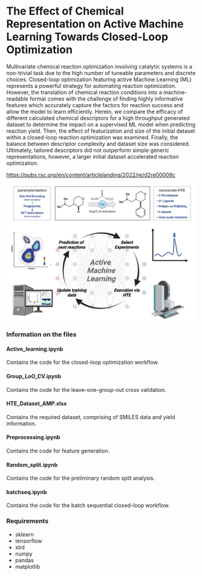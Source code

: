 # The Effect of Chemical Representation on Active Machine Learning Towards Closed-Loop Optimization

Multivariate chemical reaction optimization involving catalytic systems is a non-trivial task due to the high number of tuneable parameters and discrete choices. Closed-loop optimization featuring active Machine Learning (ML) represents a powerful strategy for automating reaction optimization. However, the translation of chemical reaction conditions into a machine-readable format comes with the challenge of finding highly informative features which accurately capture the factors for reaction success and allow the model to learn efficiently. Herein, we compare the efficacy of different calculated chemical descriptors for a high throughput generated dataset to determine the impact on a supervised ML model when predicting reaction yield. Then, the effect of featurization and size of the initial dataset within a closed-loop reaction optimization was examined. Finally, the balance between descriptor complexity and dataset size was considered. Ultimately, tailored descriptors did not outperform simple generic representations, however, a larger initial dataset accelerated reaction optimization.

https://pubs.rsc.org/en/content/articlelanding/2022/re/d2re00008c

![Screenshot](Abstract_fig.png)

### Information on the files

#### Active_learning.ipynb
Contains the code for the closed-loop optimization workflow.

#### Group_LoO_CV.ipynb
Contains the code for the leave-one-group-out cross validation.

#### HTE_Dataset_AMP.xlsx
Contains the required dataset, comprising of SMILES data and yield information.

#### Preprocessing.ipynb
Contains the code for feature generation.

#### Random_split.ipynb
Contains the code for the preliminary random split analysis.

#### batchseq.ipynb
Contains the code for the batch sequential closed-loop workflow.



### Requirements
- sklearn
- tensorflow
- xlrd
- numpy
- pandas
- matplotlib
